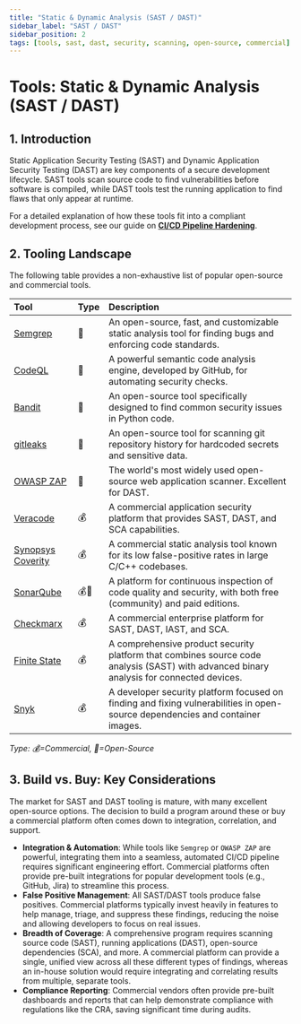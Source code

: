 ```yaml
---
title: "Static & Dynamic Analysis (SAST / DAST)"
sidebar_label: "SAST / DAST"
sidebar_position: 2
tags: [tools, sast, dast, security, scanning, open-source, commercial]
---
```

# Tools: Static & Dynamic Analysis (SAST / DAST)

## 1. Introduction

Static Application Security Testing (SAST) and Dynamic Application Security Testing (DAST) are key components of a secure development lifecycle. SAST tools scan source code to find vulnerabilities before software is compiled, while DAST tools test the running application to find flaws that only appear at runtime.

For a detailed explanation of how these tools fit into a compliant development process, see our guide on **[CI/CD Pipeline Hardening](../implementation/operate-phase/cicd-hardening.md)**.

## 2. Tooling Landscape

The following table provides a non-exhaustive list of popular open-source and commercial tools.

| Tool | Type | Description |
| :--- | :--- | :--- |
| [Semgrep](https://semgrep.dev/) | 🐙 | An open-source, fast, and customizable static analysis tool for finding bugs and enforcing code standards. |
| [CodeQL](https://codeql.github.com/) | 🐙 | A powerful semantic code analysis engine, developed by GitHub, for automating security checks. |
| [Bandit](https://bandit.readthedocs.io/) | 🐙 | An open-source tool specifically designed to find common security issues in Python code. |
| [gitleaks](https://github.com/gitleaks/gitleaks) | 🐙 | An open-source tool for scanning git repository history for hardcoded secrets and sensitive data. |
| [OWASP ZAP](https://www.zaproxy.org/) | 🐙 | The world's most widely used open-source web application scanner. Excellent for DAST. |
| [Veracode](https://www.veracode.com/) | 💰 | A commercial application security platform that provides SAST, DAST, and SCA capabilities. |
| [Synopsys Coverity](https://www.synopsys.com/software-integrity/security-testing/static-analysis-sast.html) | 💰 | A commercial static analysis tool known for its low false-positive rates in large C/C++ codebases. |
| [SonarQube](https://www.sonarsource.com/products/sonarqube/) | 💰🐙 | A platform for continuous inspection of code quality and security, with both free (community) and paid editions. |
| [Checkmarx](https://checkmarx.com/) | 💰 | A commercial enterprise platform for SAST, DAST, IAST, and SCA. |
| [Finite State](https://finitestate.io/) | 💰 | A comprehensive product security platform that combines source code analysis (SAST) with advanced binary analysis for connected devices. |
| [Snyk](https://snyk.io/) | 💰 | A developer security platform focused on finding and fixing vulnerabilities in open-source dependencies and container images. |

<!-- vale off -->
*Type: 💰=Commercial, 🐙=Open-Source*
<!-- vale on -->

## 3. Build vs. Buy: Key Considerations

The market for SAST and DAST tooling is mature, with many excellent open-source options. The decision to build a program around these or buy a commercial platform often comes down to integration, correlation, and support.

-   **Integration & Automation**: While tools like `Semgrep` or `OWASP ZAP` are powerful, integrating them into a seamless, automated CI/CD pipeline requires significant engineering effort. Commercial platforms often provide pre-built integrations for popular development tools (e.g., GitHub, Jira) to streamline this process.
-   **False Positive Management**: All SAST/DAST tools produce false positives. Commercial platforms typically invest heavily in features to help manage, triage, and suppress these findings, reducing the noise and allowing developers to focus on real issues.
-   **Breadth of Coverage**: A comprehensive program requires scanning source code (SAST), running applications (DAST), open-source dependencies (SCA), and more. A commercial platform can provide a single, unified view across all these different types of findings, whereas an in-house solution would require integrating and correlating results from multiple, separate tools.
-   **Compliance Reporting**: Commercial vendors often provide pre-built dashboards and reports that can help demonstrate compliance with regulations like the CRA, saving significant time during audits.

